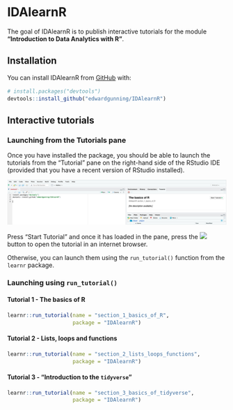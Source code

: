 
<!-- README.md is generated from README.Rmd. Please edit that file -->

# IDAlearnR

<!-- badges: start -->
<!-- badges: end -->

The goal of IDAlearnR is to publish interactive tutorials for the module
**“Introduction to Data Analytics with R”**.

## Installation

You can install IDAlearnR from [GitHub](https://github.com/) with:

``` r
# install.packages("devtools")
devtools::install_github("edwardgunning/IDAlearnR")
```

## Interactive tutorials

### Launching from the Tutorials pane

Once you have installed the package, you should be able to launch the
tutorials from the “Tutorial” pane on the right-hand side of the RStudio
IDE (provided that you have a recent version of RStudio installed).

![](inst/figures/tutorial-pane.png)

Press “Start Tutorial” and once it has loaded in the pane, press the
![](inst/figures/open-in-browser.png) button to open the tutorial in an
internet browser.

Otherwise, you can launch them using the `run_tutorial()` function from
the `learnr` package.

### Launching using `run_tutorial()`

#### Tutorial 1 - The basics of R

``` r
learnr::run_tutorial(name = "section_1_basics_of_R",
                     package = "IDAlearnR")
```

#### Tutorial 2 - Lists, loops and functions

``` r
learnr::run_tutorial(name = "section_2_lists_loops_functions",
                     package = "IDAlearnR")
```

#### Tutorial 3 - “Introduction to the `tidyverse`”

``` r
learnr::run_tutorial(name = "section_3_basics_of_tidyverse",
                     package = "IDAlearnR")
```
